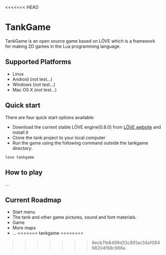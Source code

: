 <<<<<<< HEAD
# TankGame

TankGame is an open source game based on LÖVE which is a framework for making 2D games in the Lua programming language. 

## Supported Platforms    
* Linux 
* Android (not test...)
* Windows (not test...)
* Mac OS X (not test...)

## Quick start

There are four quick start options available:

* Download the current stable LÖVE engine(0.8.0) from [LÖVE website](https://love2d.org/) and install it
* Clone the tank project to your local computer
* Run the game using the following command outside the tankgame directory:    
```   
love tankgame
```

## How to play
...

## Current Roadmap

* Start menu
* The tank and other game pictures, sound and font materials.
* Game 
* More maps
* ...
=======
tankgame
========
>>>>>>> 9ecb7fe8498d33c891ac34af08498204f88c986a
